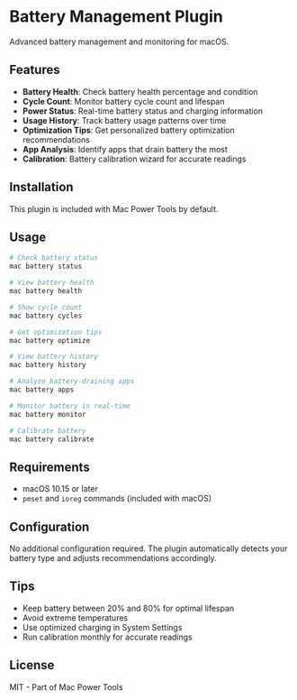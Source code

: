 # Battery Management Plugin

Advanced battery management and monitoring for macOS.

## Features

- **Battery Health**: Check battery health percentage and condition
- **Cycle Count**: Monitor battery cycle count and lifespan
- **Power Status**: Real-time battery status and charging information
- **Usage History**: Track battery usage patterns over time
- **Optimization Tips**: Get personalized battery optimization recommendations
- **App Analysis**: Identify apps that drain battery the most
- **Calibration**: Battery calibration wizard for accurate readings

## Installation

This plugin is included with Mac Power Tools by default.

## Usage

```bash
# Check battery status
mac battery status

# View battery health
mac battery health

# Show cycle count
mac battery cycles

# Get optimization tips
mac battery optimize

# View battery history
mac battery history

# Analyze battery-draining apps
mac battery apps

# Monitor battery in real-time
mac battery monitor

# Calibrate battery
mac battery calibrate
```

## Requirements

- macOS 10.15 or later
- `pmset` and `ioreg` commands (included with macOS)

## Configuration

No additional configuration required. The plugin automatically detects your battery type and adjusts recommendations accordingly.

## Tips

- Keep battery between 20% and 80% for optimal lifespan
- Avoid extreme temperatures
- Use optimized charging in System Settings
- Run calibration monthly for accurate readings

## License

MIT - Part of Mac Power Tools
